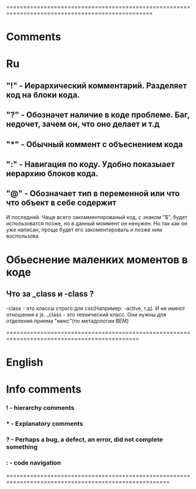 =================================================================================================
# Comments

# Ru

## "!" - Иерархический комментарий. Разделяет код на блоки кода.

## "?" - Обозначет наличие в коде проблеме. Баг, недочет, зачем он, что оно делает и т.д

## "*" - Обычный коммент с объеснением кода

## ":" - Навигация по коду. Удобно показыает иерархию блоков кода.

## "@" - Обозначает тип в переменной или что что объект в себе содержит

И последний. Чаще всего закомментированый код, с знаком "$", будет использоватся позже, но в данный моммент он ненужен. Но так как он уже написан, проще будет его закоментировать и позже ним воспользова

# Обьеснение маленких моментов в коде

## Что за _class и -class ?
-class - это классы строго для css(Например: -active, т.д). И не имеют отношения к js. 
_class - это технический класс. Они нужны для отделения приема "микс"(по метадологии BEM)

=============================================================================================
# English

# Info comments
### ! - hierarchy comments
### * - Explanatory comments
### ? - Perhaps a bug, a defect, an error, did not complete something
### : - code navigation
======================================================================================================